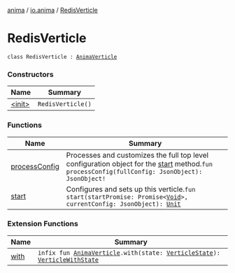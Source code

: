 [anima](../../index.md) / [io.anima](../index.md) / [RedisVerticle](./index.md)

# RedisVerticle

`class RedisVerticle : `[`AnimaVerticle`](../-anima-verticle/index.md)

### Constructors

| Name | Summary |
|---|---|
| [&lt;init&gt;](-init-.md) | `RedisVerticle()` |

### Functions

| Name | Summary |
|---|---|
| [processConfig](process-config.md) | Processes and customizes the full top level configuration object for the [start](../-anima-verticle/start.md) method.`fun processConfig(fullConfig: JsonObject): JsonObject!` |
| [start](start.md) | Configures and sets up this verticle.`fun start(startPromise: Promise<`[`Void`](https://docs.oracle.com/javase/6/docs/api/java/lang/Void.html)`>, currentConfig: JsonObject): `[`Unit`](https://kotlinlang.org/api/latest/jvm/stdlib/kotlin/-unit/index.html) |

### Extension Functions

| Name | Summary |
|---|---|
| [with](../with.md) | `infix fun `[`AnimaVerticle`](../-anima-verticle/index.md)`.with(state: `[`VerticleState`](../-verticle-state/index.md)`): `[`VerticleWithState`](../-verticle-with-state/index.md) |
